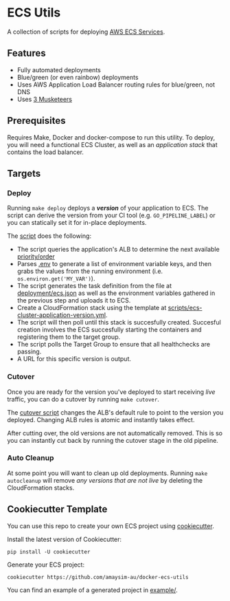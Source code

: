 # ECS Utils

A collection of scripts for deploying [AWS ECS Services](https://docs.aws.amazon.com/AmazonECS/latest/developerguide/ecs_services.html).

## Features

  * Fully automated deployments
  * Blue/green (or even rainbow) deployments
  * Uses AWS Application Load Balancer routing rules for blue/green, not DNS
  * Uses [3 Musketeers](https://3musketeers.io/)

## Prerequisites

Requires Make, Docker and docker-compose to run this utility. To deploy, you will need a functional ECS Cluster, as well as an _application stack_ that contains the load balancer.

## Targets

### Deploy

Running `make deploy` deploys a _**version**_ of your application to ECS. The script can derive the version from your CI tool (e.g. `GO_PIPELINE_LABEL`) or you can statically set it for in-place deployments.

The [script](scripts/deploy.py) does the following:

  * The script queries the application's ALB to determine the next available [priority/order](https://docs.aws.amazon.com/elasticloadbalancing/latest/application/listener-update-rules.html)
  * Parses [.env](.env.template) to generate a list of environment variable keys, and then grabs the values from the running environment (i.e. `os.environ.get('MY_VAR')`).
  * The script generates the task definition from the file at [deployment/ecs.json](examples/deployment/ecs.json) as well as the environment variables gathered in the previous step and uploads it to ECS.
  * Create a CloudFormation stack using the template at [scripts/ecs-cluster-application-version.yml](scripts/ecs-cluster-application-version.yml).
  * The script will then poll until this stack is succesfully created. Succesful creation involves the ECS succesfully starting the containers and registering them to the target group.
  * The script polls the Target Group to ensure that all healthchecks are passing.
  * A URL for this specific version is output.

### Cutover

Once you are ready for the version you've deployed to start receiving _live_ traffic, you can do a cutover by running `make cutover`.

The [cutover script](scripts/cutover.py) changes the ALB's default rule to point to the version you deployed. Changing ALB rules is atomic and instantly takes effect.

After cutting over, the old versions are not automatically removed. This is so you can instantly cut back by running the cutover stage in the old pipeline.

### Auto Cleanup

At some point you will want to clean up old deployments. Running `make autocleanup` will remove _any versions that are not live_ by deleting the CloudFormation stacks.

## Cookiecutter Template

You can use this repo to create your own ECS project using [cookiecutter](https://github.com/audreyr/cookiecutter).

Install the latest version of Cookiecutter:

```
pip install -U cookiecutter
```

Generate your ECS project:

```
cookiecutter https://github.com/amaysim-au/docker-ecs-utils
```

You can find an example of a generated project in [example/](example).
